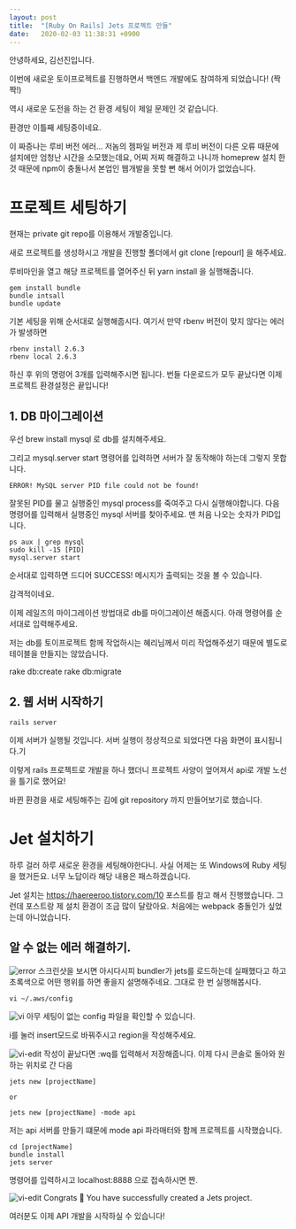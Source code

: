 ```yaml
---
layout: post
title:  "[Ruby On Rails] Jets 프로젝트 만들"
date:   2020-02-03 11:38:31 +0900
---
```




안녕하세요, 김선진입니다.

이번에 새로운 토이프로젝트를 진행하면서 백엔드 개발에도 참여하게 되었습니다! (짝짝!)


역시 새로운 도전을 하는 건 환경 세팅이 제일 문제인 것 같습니다.

환경만 이틀째 세팅중이네요.

이 짜증나는 루비 버전 에러...
저놈의 젬파일 버전과 제 루비 버전이 다른 오류 때문에 설치에만 엄청난 시간을 소모했는데요,
어찌 저찌 해결하고 나니까 homeprew 설치 한 것 때문에 npm이 충돌나서 본업인 웹개발을 못할 뻔 해서 어이가 없었습니다.



# 프로젝트 세팅하기

현재는 private git repo를 이용해서 개발중입니다.

새로 프로젝트를 생성하시고 개발을 진행할 폴더에서 git clone [repourl] 을 해주세요.

루비마인을 열고 해당 프로젝트를 열어주신 뒤 yarn install 을 실행해줍니다.

```
gem install bundle
bundle intsall
bundle update
```

기본 세팅을 위해 순서대로 실행해줍시다. 여기서 만약 rbenv 버전이 맞지 않다는 에러가 발생하면

``` 
rbenv install 2.6.3
rbenv local 2.6.3
```

하신 후 위의  명령어 3개를 입력해주시면 됩니다. 번들 다운로드가 모두 끝났다면 이제 프로젝트 환경설정은 끝입니다!



## 1. DB 마이그레이션

우선 brew install mysql 로 db를 설치해주세요.

그리고 mysql.server start 명령어를 입력하면 서버가 잘 동작해야 하는데 그렇지 못합니다.

```
ERROR! MySQL server PID file could not be found!
```

잘못된 PID를 물고 실행중인 mysql process를 죽여주고 다시 실행해야합니다. 다음 명령어를 입력해서 실행중인 mysql 서버를 찾아주세요. 맨 처음 나오는 숫자가 PID입니다.

```
ps aux | grep mysql
sudo kill -15 [PID]
mysql.server start
```


순서대로 입력하면 드디어 SUCCESS! 메시지가 출력되는 것을 볼 수 있습니다.

감격적이네요.

이제 레일즈의 마이그레이션 방법대로 db를 마이그레이션 해줍시다. 아래 명령어를 순서대로 입력해주세요.

저는 db를 토이프로젝트 함께 작업하시는 혜리님께서 미리 작업해주셨기 때문에 별도로 테이블을 만들지는 않았습니다.



rake db:create
rake db:migrate



## 2. 웹 서버 시작하기

```
rails server
```

이제 서버가 실행될 것입니다. 서버 실행이 정상적으로 되었다면 다음 화면이 표시됩니다.기

이렇게 rails 프로젝트로 개발을 하나 했더니 프로젝트 사양이 엎어져서 api로 개발 노선을 틀기로 했어요!

바뀐 환경을 새로 세팅해주는 김에 git repository 까지 만들어보기로 했습니다.



# Jet 설치하기

하루 걸러 하루 새로운 환경을 세팅해야한다니.
사실 어제는 또 Windows에 Ruby 세팅을 했거든요. 너무 노답이라 해당 내용은 패스하겠습니다.

Jet 설치는 https://haereeroo.tistory.com/10 포스트를 참고 해서 진행했습니다.
그런데 포스트랑 제 설치 환경이 조금 많이 달랐아요. 처음에는 webpack 충돌인가 싶었는데 아니었습니다.

## 알 수 없는 에러 해결하기.
![error](../../../img/posts/스크린샷%202020-02-04%20오후%2011.59.57.png)
스크린샷을 보시면 아시다시피 bundler가 jets를 로드하는데 실패했다고 하고 초록색으로 어떤 행위를 하면 좋을지 설명해주네요.
그대로 한 번 실행해봅시다.


```
vi ~/.aws/config
```
![vi](../../../img/posts/스크린샷%202020-02-05%20오전%201.25.23.png)
아무 세팅이 없는 config 파일을 확인할 수 있습니다.

i를 눌러 insert모드로 바꿔주시고 region을 작성해주세요.


![vi-edit](../../../img/posts/스크린샷%202020-02-05%20오전%201.25.45.png)
작성이 끝났다면 :wq를 입력해서 저장해줍니다.
이제 다시 콘솔로 돌아와 원하는 위치로 간 다음

```
jets new [projectName]

or

jets new [projectName] -mode api
```
저는 api 서버를 만들기 떄문에 mode api 파라매터와 함께 프로젝트를 시작했습니다.

```
cd [projectName]
bundle install
jets server
```
명령어를 입력하시고 localhost:8888 으로 접속하시면 짠.


![vi-edit](../../../img/posts/스크린샷%202020-02-05%20오전%201.33.27.png)
Congrats 🎉 You have successfully created a Jets project.


여러분도 이제 API 개발을 시작하실 수 있습니다!
